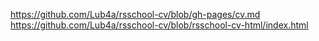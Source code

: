 https://github.com/Lub4a/rsschool-cv/blob/gh-pages/cv.md
https://github.com/Lub4a/rsschool-cv/blob/rsschool-cv-html/index.html
